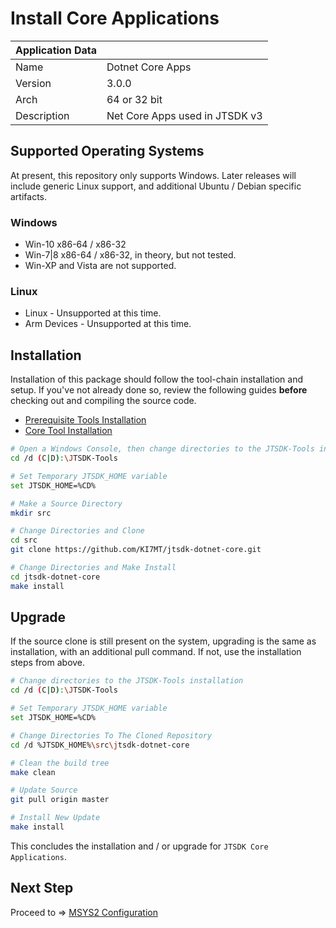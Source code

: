 # Install Core Applications

| Application Data ||
| ---| --- |
| Name        | Dotnet Core Apps |
| Version     | 3.0.0 |
| Arch        | 64 or 32 bit |
| Description | Net Core Apps used in JTSDK v3 |

## Supported Operating Systems

At present, this repository only supports Windows. Later releases will include
generic Linux support, and additional Ubuntu / Debian specific artifacts.

### Windows

- Win-10 x86-64 / x86-32
- Win-7|8 x86-64 / x86-32, in theory, but not tested.
- Win-XP and Vista are not supported.

### Linux

- Linux - Unsupported at this time.
- Arm Devices - Unsupported at this time.

## Installation

Installation of this package should follow the tool-chain installation and
setup. If you've not already done so, review the following guides **before**
checking out and compiling the source code.

- [Prerequisite Tools Installation](Install-Prerequisites.md)
- [Core Tool Installation](Install-Core-Tools.md)

```bash
# Open a Windows Console, then change directories to the JTSDK-Tools installation
cd /d (C|D):\JTSDK-Tools

# Set Temporary JTSDK_HOME variable
set JTSDK_HOME=%CD%

# Make a Source Directory
mkdir src

# Change Directories and Clone
cd src
git clone https://github.com/KI7MT/jtsdk-dotnet-core.git

# Change Directories and Make Install
cd jtsdk-dotnet-core
make install
```

## Upgrade

If the source clone is still present on the system, upgrading is the same as
installation, with an additional pull command. If not, use the installation steps
from above.

```bash
# Change directories to the JTSDK-Tools installation
cd /d (C|D):\JTSDK-Tools

# Set Temporary JTSDK_HOME variable
set JTSDK_HOME=%CD%

# Change Directories To The Cloned Repository
cd /d %JTSDK_HOME%\src\jtsdk-dotnet-core

# Clean the build tree
make clean

# Update Source
git pull origin master

# Install New Update
make install
```

This concludes the installation and / or upgrade for `JTSDK Core Applications`.

## Next Step

Proceed to => [MSYS2 Configuration](Install-Msys2.md)
